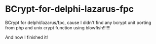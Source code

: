 BCrypt-for-delphi-lazarus-fpc
=============================

BCrypt for delphi/lazarus/fpc, cause I didn't find any bcrypt unit porting from php and unix crypt function using blowfish!!!!!!

And now I finished it!
